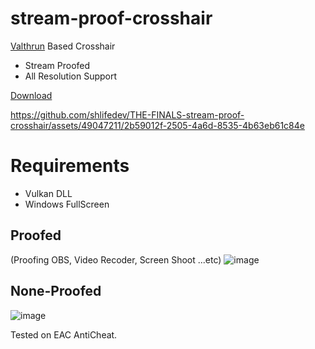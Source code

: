 # stream-proof-crosshair

 [Valthrun](https://github.com/Valthrun/Valthrun/tree/master/overlay) Based Crosshair
  
 
- Stream Proofed
- All Resolution Support

[Download](https://github.com/shlifedev/the-finals-stream-proof-crosshair/releases)
 

https://github.com/shlifedev/THE-FINALS-stream-proof-crosshair/assets/49047211/2b59012f-2505-4a6d-8535-4b63eb61c84e


# Requirements

 - Vulkan DLL
 - Windows FullScreen

## Proofed
(Proofing OBS, Video Recoder, Screen Shoot ...etc)
![image](https://github.com/shlifedev/stream-proof-crosshair/assets/49047211/c22e158c-5e62-4e60-a455-5982d7646f87)


## None-Proofed  
![image](https://github.com/shlifedev/the-finals-stream-proof-crosshair/assets/49047211/1c0a9e03-7a27-499f-a29d-64eedaa7a183)


Tested on EAC AntiCheat.
